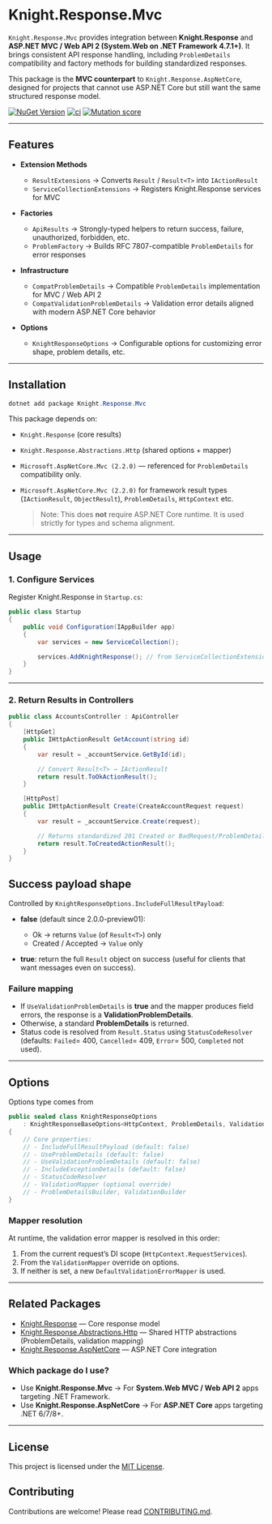 # Knight.Response.Mvc

`Knight.Response.Mvc` provides integration between **Knight.Response** and **ASP.NET MVC / Web API 2 (System.Web on .NET Framework 4.7.1+)**.
It brings consistent API response handling, including `ProblemDetails` compatibility and factory methods for building standardized responses.

This package is the **MVC counterpart** to `Knight.Response.AspNetCore`, designed for projects that cannot use ASP.NET Core but still want the same structured response model.

[![NuGet Version](https://img.shields.io/nuget/v/Knight.Response.Mvc.svg)](https://www.nuget.org/packages/Knight.Response.Mvc)
[![ci](https://github.com/KnightBadaru/Knight.Response/actions/workflows/ci.yml/badge.svg)](https://github.com/KnightBadaru/Knight.Response/actions/workflows/ci.yml)
[![Mutation score](https://img.shields.io/endpoint?url=https%3A%2F%2Fbadge-api.stryker-mutator.io%2Fgithub.com%2FKnightBadaru%2FKnight.Response%2Fmain%3Fmodule%3DKnight.Response.Mvc&label=mutation%20score)](https://dashboard.stryker-mutator.io/reports/github.com/KnightBadaru/Knight.Response/main?module=Knight.Response.Mvc)

---

## Features

* **Extension Methods**

    * `ResultExtensions` → Converts `Result` / `Result<T>` into `IActionResult`
    * `ServiceCollectionExtensions` → Registers Knight.Response services for MVC
* **Factories**

    * `ApiResults` → Strongly-typed helpers to return success, failure, unauthorized, forbidden, etc.
    * `ProblemFactory` → Builds RFC 7807-compatible `ProblemDetails` for error responses
* **Infrastructure**

    * `CompatProblemDetails` → Compatible `ProblemDetails` implementation for MVC / Web API 2
    * `CompatValidationProblemDetails` → Validation error details aligned with modern ASP.NET Core behavior
* **Options**

    * `KnightResponseOptions` → Configurable options for customizing error shape, problem details, etc.

---

## Installation

```powershell
dotnet add package Knight.Response.Mvc
```

This package depends on:

* `Knight.Response` (core results)
* `Knight.Response.Abstractions.Http` (shared options + mapper)
* `Microsoft.AspNetCore.Mvc (2.2.0)` — referenced for `ProblemDetails` compatibility only.

* `Microsoft.AspNetCore.Mvc (2.2.0)` for framework result types (`IActionResult`, `ObjectResult`), `ProblemDetails`, `HttpContext` etc.

  > Note: This does **not** require ASP.NET Core runtime. It is used strictly for types and schema alignment.

---

## Usage

### 1. Configure Services

Register Knight.Response in `Startup.cs`:

```csharp
public class Startup
{
    public void Configuration(IAppBuilder app)
    {
        var services = new ServiceCollection();

        services.AddKnightResponse(); // from ServiceCollectionExtensions
    }
}
```

---

### 2. Return Results in Controllers

```csharp
public class AccountsController : ApiController
{
    [HttpGet]
    public IHttpActionResult GetAccount(string id)
    {
        var result = _accountService.GetById(id);

        // Convert Result<T> → IActionResult
        return result.ToOkActionResult();
    }

    [HttpPost]
    public IHttpActionResult Create(CreateAccountRequest request)
    {
        var result = _accountService.Create(request);

        // Returns standardized 201 Created or BadRequest/ProblemDetails as per configuration
        return result.ToCreatedActionResult();
    }
}
```

## Success payload shape

Controlled by `KnightResponseOptions.IncludeFullResultPayload`:

* **false** (default since 2.0.0-preview01):

    * Ok → returns `Value` (of `Result<T>`) only
    * Created / Accepted → `Value` only
* **true**: return the full `Result` object on success (useful for clients that want messages even on success).

### Failure mapping

* If `UseValidationProblemDetails` is **true** and the mapper produces field errors, the response is a **ValidationProblemDetails**.
* Otherwise, a standard **ProblemDetails** is returned.
* Status code is resolved from `Result.Status` using `StatusCodeResolver` (defaults: `Failed`= 400, `Cancelled`= 409, `Error`= 500, `Completed` not used).

---

## Options

Options type comes from

```csharp
public sealed class KnightResponseOptions
    : KnightResponseBaseOptions<HttpContext, ProblemDetails, ValidationProblemDetails>
{
    // Core properties:
    // - IncludeFullResultPayload (default: false)
    // - UseProblemDetails (default: false)
    // - UseValidationProblemDetails (default: false)
    // - IncludeExceptionDetails (default: false)
    // - StatusCodeResolver
    // - ValidationMapper (optional override)
    // - ProblemDetailsBuilder, ValidationBuilder
}
```

### Mapper resolution

At runtime, the validation error mapper is resolved in this order:

1. From the current request’s DI scope (`HttpContext.RequestServices`).
2. From the `ValidationMapper` override on options.
3. If neither is set, a new `DefaultValidationErrorMapper` is used.

---

## Related Packages

* [Knight.Response](../Knight.Response) — Core response model
* [Knight.Response.Abstractions.Http](../Knight.Response.Abstractions.Http) — Shared HTTP abstractions (ProblemDetails, validation mapping)
* [Knight.Response.AspNetCore](../Knight.Response.AspNetCore) — ASP.NET Core integration

### Which package do I use?

* Use **Knight.Response.Mvc** → For **System.Web MVC / Web API 2** apps targeting .NET Framework.
* Use **Knight.Response.AspNetCore** → For **ASP.NET Core** apps targeting .NET 6/7/8+.

---

## License

This project is licensed under the [MIT License](../../LICENSE).

## Contributing

Contributions are welcome! Please read [CONTRIBUTING.md](../../CONTRIBUTING.md).
